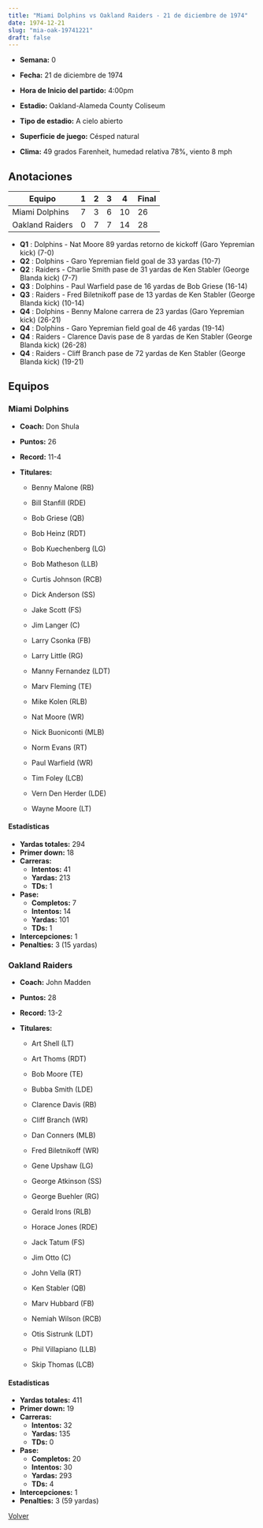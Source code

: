 ```yaml
---
title: "Miami Dolphins vs Oakland Raiders - 21 de diciembre de 1974"
date: 1974-12-21
slug: "mia-oak-19741221"
draft: false
---
```


* **Semana:** 0
* **Fecha:** 21 de diciembre de 1974

* **Hora de Inicio del partido:** 4:00pm
* **Estadio:** Oakland-Alameda County Coliseum
* **Tipo de estadio:** A cielo abierto
* **Superficie de juego:** Césped natural
* **Clima:** 49 grados Farenheit, humedad relativa 78%, viento 8 mph





## Anotaciones
| Equipo | 1 | 2 | 3 | 4 | Final |
|--------|---|---|---|---|-------|
| Miami Dolphins  | 7 | 3 | 6 | 10  | 26 |
| Oakland Raiders  | 0 | 7 | 7 | 14  | 28 |
* **Q1** : Dolphins - Nat Moore 89 yardas retorno de kickoff (Garo Yepremian kick) (7-0)
* **Q2** : Dolphins - Garo Yepremian field goal de 33 yardas (10-7)
* **Q2** : Raiders - Charlie Smith pase de 31 yardas de Ken Stabler (George Blanda kick) (7-7)
* **Q3** : Dolphins - Paul Warfield pase de 16 yardas de Bob Griese (16-14)
* **Q3** : Raiders - Fred Biletnikoff pase de 13 yardas de Ken Stabler (George Blanda kick) (10-14)
* **Q4** : Dolphins - Benny Malone carrera de 23 yardas (Garo Yepremian kick) (26-21)
* **Q4** : Dolphins - Garo Yepremian field goal de 46 yardas (19-14)
* **Q4** : Raiders - Clarence Davis pase de 8 yardas de Ken Stabler (George Blanda kick) (26-28)
* **Q4** : Raiders - Cliff Branch pase de 72 yardas de Ken Stabler (George Blanda kick) (19-21)


## Equipos


### Miami Dolphins
* **Coach:** Don Shula
* **Puntos:** 26
* **Record:** 11-4
* **Titulares:** 

  * Benny Malone (RB) 

  * Bill Stanfill (RDE) 

  * Bob Griese (QB) 

  * Bob Heinz (RDT) 

  * Bob Kuechenberg (LG) 

  * Bob Matheson (LLB) 

  * Curtis Johnson (RCB) 

  * Dick Anderson (SS) 

  * Jake Scott (FS) 

  * Jim Langer (C) 

  * Larry Csonka (FB) 

  * Larry Little (RG) 

  * Manny Fernandez (LDT) 

  * Marv Fleming (TE) 

  * Mike Kolen (RLB) 

  * Nat Moore (WR) 

  * Nick Buoniconti (MLB) 

  * Norm Evans (RT) 

  * Paul Warfield (WR) 

  * Tim Foley (LCB) 

  * Vern Den Herder (LDE) 

  * Wayne Moore (LT) 

#### Estadísticas
* **Yardas totales:** 294
* **Primer down:** 18
* **Carreras:**
  * **Intentos:** 41
  * **Yardas:** 213
  * **TDs:** 1
* **Pase:**
  * **Completos:** 7
  * **Intentos:** 14
  * **Yardas:** 101
  * **TDs:** 1
* **Intercepciones:** 1
* **Penalties:** 3 (15 yardas)

### Oakland Raiders
* **Coach:** John Madden
* **Puntos:** 28
* **Record:** 13-2
* **Titulares:** 

  * Art Shell (LT) 

  * Art Thoms (RDT) 

  * Bob Moore (TE) 

  * Bubba Smith (LDE) 

  * Clarence Davis (RB) 

  * Cliff Branch (WR) 

  * Dan Conners (MLB) 

  * Fred Biletnikoff (WR) 

  * Gene Upshaw (LG) 

  * George Atkinson (SS) 

  * George Buehler (RG) 

  * Gerald Irons (RLB) 

  * Horace Jones (RDE) 

  * Jack Tatum (FS) 

  * Jim Otto (C) 

  * John Vella (RT) 

  * Ken Stabler (QB) 

  * Marv Hubbard (FB) 

  * Nemiah Wilson (RCB) 

  * Otis Sistrunk (LDT) 

  * Phil Villapiano (LLB) 

  * Skip Thomas (LCB) 

#### Estadísticas
* **Yardas totales:** 411
* **Primer down:** 19
* **Carreras:**
  * **Intentos:** 32
  * **Yardas:** 135
  * **TDs:** 0
* **Pase:**
  * **Completos:** 20
  * **Intentos:** 30
  * **Yardas:** 293
  * **TDs:** 4
* **Intercepciones:** 1
* **Penalties:** 3 (59 yardas)


[Volver](/historia/1974)
